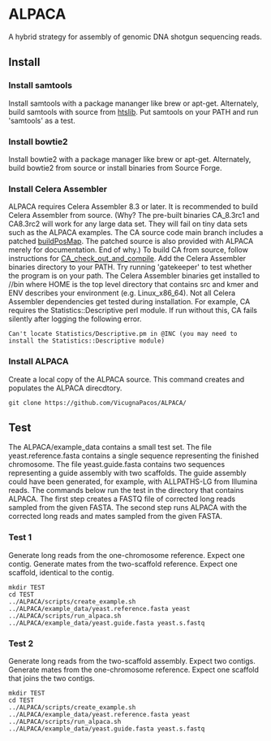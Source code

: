 # ALPACA
A hybrid strategy for assembly of genomic DNA shotgun sequencing reads.

## Install ##
### Install samtools ###
Install samtools with a package mananger like brew or apt-get.
Alternately, build samtools with source from [htslib].
Put samtools on your PATH and run 'samtools' as a test.

[htslib]: http://www.htslib.org/download/

### Install bowtie2 ###
Install bowtie2 with a package manager like brew or apt-get.
Alternately, build bowtie2 from source or install binaries from Source Forge.

[bowtie2]: http://sourceforge.net/projects/bowtie-bio/

### Install Celera Assembler ###
ALPACA requires Celera Assembler 8.3 or later.
It is recommended to build Celera Assembler from source. 
(Why?
The pre-built binaries CA_8.3rc1 and CA8.3rc2 will work for any large data set.
They will fail on tiny data sets such as the ALPACA examples.
The CA source code main branch includes a patched [buildPosMap].
The patched source is also provided with ALPACA merely for documentation.
End of why.) 
To build CA from source, follow instructions for [CA_check_out_and_compile].
Add the Celera Assembler binaries directory to your PATH.
Try running 'gatekeeper' to test whether the program is on your path.
The Celera Assembler binaries get installed to <HOME>/<ENV>/bin
where HOME is the top level directory that contains src and kmer 
and ENV describes your environment (e.g. Linux_x86_64).
Not all Celera Assembler dependencies get tested during installation.
For example, CA requires the Statistics::Descriptive perl module.
If run without this, CA fails silently after logging the following error.
```
Can't locate Statistics/Descriptive.pm in @INC (you may need to install the Statistics::Descriptive module)
```

[CA_check_out_and_compile]: http://wgs-assembler.sourceforge.net/wiki/index.php/Check_out_and_Compile
[CA_8.3rc2]: http://sourceforge.net/projects/wgs-assembler/files/wgs-assembler/wgs-8.3/
[buildPosMap]: https://github.com/VicugnaPacos/ALPACA/blob/master/patch/wgs-assembler/src/AS_TER/buildPosMap.C

### Install ALPACA ###

Create a local copy of the ALPACA source. This command creates and populates the ALPACA direcdtory.
```
git clone https://github.com/VicugnaPacos/ALPACA/
```

## Test ##
The ALPACA/example_data contains a small test set. 
The file yeast.reference.fasta contains a single sequence representing the finished chromosome.
The file yeast.guide.fasta contains two sequences representing a guide assembly with two scaffolds.
The guide assembly could have been generated, for example, with ALLPATHS-LG from Illumina reads.
The commands below run the test in the directory that contains ALPACA.
The first step creates a FASTQ file of corrected long reads sampled from the given FASTA.
The second step runs ALPACA with the corrected long reads and mates sampled from the given FASTA.

### Test 1 ###
Generate long reads from the one-chromosome reference.
Expect one contig.
Generate mates from the two-scaffold reference.
Expect one scaffold, identical to the contig.
```
mkdir TEST
cd TEST
../ALPACA/scripts/create_example.sh ../ALPACA/example_data/yeast.reference.fasta yeast
../ALPACA/scripts/run_alpaca.sh ../ALPACA/example_data/yeast.guide.fasta yeast.s.fastq
```

### Test 2 ###
Generate long reads from the two-scaffold assembly.
Expect two contigs.
Generate mates from the one-chromosome reference.
Expect one scaffold that joins the two contigs.
```
mkdir TEST
cd TEST
../ALPACA/scripts/create_example.sh ../ALPACA/example_data/yeast.reference.fasta yeast
../ALPACA/scripts/run_alpaca.sh ../ALPACA/example_data/yeast.guide.fasta yeast.s.fastq
```


